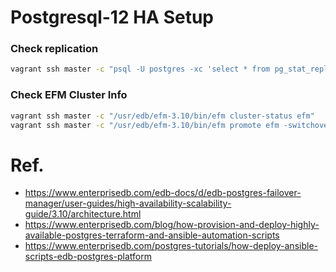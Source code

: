 # Postgresql-12 HA Setup

### Check replication
```bash
vagrant ssh master -c "psql -U postgres -xc 'select * from pg_stat_replication' "
```
### Check EFM Cluster Info
```bash
vagrant ssh master -c "/usr/edb/efm-3.10/bin/efm cluster-status efm"
vagrant ssh master -c "/usr/edb/efm-3.10/bin/efm promote efm -switchover"
```



# Ref.
- https://www.enterprisedb.com/edb-docs/d/edb-postgres-failover-manager/user-guides/high-availability-scalability-guide/3.10/architecture.html
- https://www.enterprisedb.com/blog/how-provision-and-deploy-highly-available-postgres-terraform-and-ansible-automation-scripts
- https://www.enterprisedb.com/postgres-tutorials/how-deploy-ansible-scripts-edb-postgres-platform